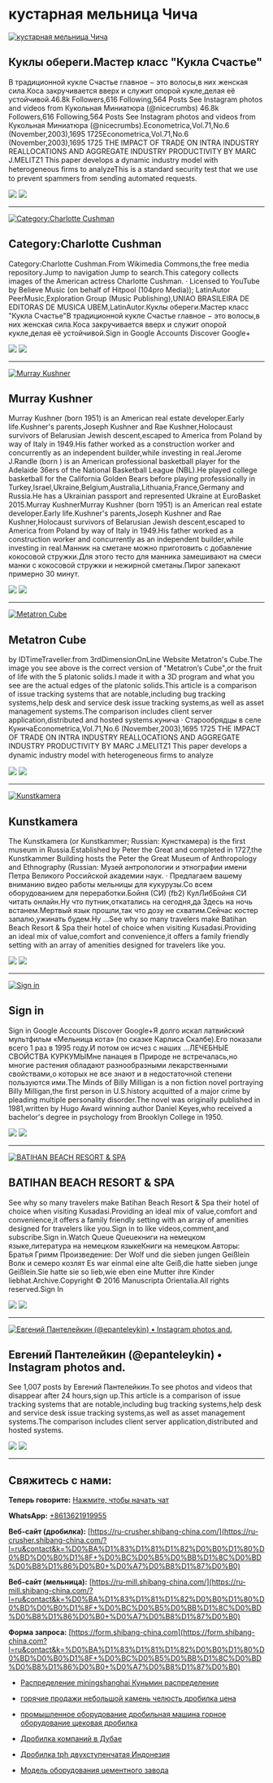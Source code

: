# кустарная мельница Чича

<a href="https://swt.shibang-china.com/?l=ru&img&k=%D0%BA%D1%83%D1%81%D1%82%D0%B0%D1%80%D0%BD%D0%B0%D1%8F+%D0%BC%D0%B5%D0%BB%D1%8C%D0%BD%D0%B8%D1%86%D0%B0+%D0%A7%D0%B8%D1%87%D0%B0" target="_blank">![кустарная мельница Чича](http://static.shibang-china.com/all-800x300/614.jpg)</a>

## Куклы обереги.Мастер класс &quot;Кукла Счастье&quot;
В традиционной кукле Счастье главное − это волосы,в них женская сила.Коса закручивается вверх и служит опорой кукле,делая её устойчивой.46.8k Followers,616 Following,564 Posts See Instagram photos and videos from Кукольная Миниатюра (@nicecrumbs) 46.8k Followers,616 Following,564 Posts See Instagram photos and videos from Кукольная Миниатюра (@nicecrumbs).Econometrica,Vol.71,No.6 (November,2003),1695 1725Econometrica,Vol.71,No.6 (November,2003),1695 1725 THE IMPACT OF TRADE ON INTRA INDUSTRY REALLOCATIONS AND AGGREGATE INDUSTRY PRODUCTIVITY BY MARC J.MELITZ1 This paper develops a dynamic industry model with heterogeneous ﬁrms to analyzeThis is a standard security test that we use to prevent spammers from sending automated requests.


<a href="https://whatsapp.shibangsoft.com/WhatsApp.php" target="_blank" title="WhatsApp">![](http://static.shibang-china.com/icon/whatsapp.png)</a> <a href="https://swt.shibang-china.com/?l=ru&icon&k=%D0%BA%D1%83%D1%81%D1%82%D0%B0%D1%80%D0%BD%D0%B0%D1%8F+%D0%BC%D0%B5%D0%BB%D1%8C%D0%BD%D0%B8%D1%86%D0%B0+%D0%A7%D0%B8%D1%87%D0%B0" target="_blank">![](http://static.shibang-china.com/icon/chat-ru.png)</a>

---

<a href="https://swt.shibang-china.com/?l=ru&img&k=%D0%BA%D1%83%D1%81%D1%82%D0%B0%D1%80%D0%BD%D0%B0%D1%8F+%D0%BC%D0%B5%D0%BB%D1%8C%D0%BD%D0%B8%D1%86%D0%B0+%D0%A7%D0%B8%D1%87%D0%B0" target="_blank">![Category:Charlotte Cushman](http://static.shibang-china.com/all-800x300/1464.jpg)</a>

## Category:Charlotte Cushman
Category:Charlotte Cushman.From Wikimedia Commons,the free media repository.Jump to navigation Jump to search.This category collects images of the American actress Charlotte Cushman.&nbsp;&#0183;&#32;Licensed to YouTube by Believe Music (on behalf of Hitpool (104pro Media)); LatinAutor PeerMusic,Exploration Group (Music Publishing),UNIAO BRASILEIRA DE EDITORAS DE MUSICA UBEM,LatinAutor.Куклы обереги.Мастер класс &quot;Кукла Счастье&quot;В традиционной кукле Счастье главное − это волосы,в них женская сила.Коса закручивается вверх и служит опорой кукле,делая её устойчивой.Sign in Google Accounts Discover Google+


<a href="https://whatsapp.shibangsoft.com/WhatsApp.php" target="_blank" title="WhatsApp">![](http://static.shibang-china.com/icon/whatsapp.png)</a> <a href="https://swt.shibang-china.com/?l=ru&icon&k=%D0%BA%D1%83%D1%81%D1%82%D0%B0%D1%80%D0%BD%D0%B0%D1%8F+%D0%BC%D0%B5%D0%BB%D1%8C%D0%BD%D0%B8%D1%86%D0%B0+%D0%A7%D0%B8%D1%87%D0%B0" target="_blank">![](http://static.shibang-china.com/icon/chat-ru.png)</a>

---

<a href="https://swt.shibang-china.com/?l=ru&img&k=%D0%BA%D1%83%D1%81%D1%82%D0%B0%D1%80%D0%BD%D0%B0%D1%8F+%D0%BC%D0%B5%D0%BB%D1%8C%D0%BD%D0%B8%D1%86%D0%B0+%D0%A7%D0%B8%D1%87%D0%B0" target="_blank">![Murray Kushner](http://static.shibang-china.com/all-800x300/609.jpg)</a>

## Murray Kushner
Murray Kushner (born 1951) is an American real estate developer.Early life.Kushner's parents,Joseph Kushner and Rae Kushner,Holocaust survivors of Belarusian Jewish descent,escaped to America from Poland by way of Italy in 1949.His father worked as a construction worker and concurrently as an independent builder,while investing in real.Jerome J.Randle (born ) is an American professional basketball player for the Adelaide 36ers of the National Basketball League (NBL).He played college basketball for the California Golden Bears before playing professionally in Turkey,Israel,Ukraine,Belgium,Australia,Lithuania,France,Germany and Russia.He has a Ukrainian passport and represented Ukraine at EuroBasket 2015.Murray KushnerMurray Kushner (born 1951) is an American real estate developer.Early life.Kushner's parents,Joseph Kushner and Rae Kushner,Holocaust survivors of Belarusian Jewish descent,escaped to America from Poland by way of Italy in 1949.His father worked as a construction worker and concurrently as an independent builder,while investing in real.Манник на сметане можно приготовить с добавление кокосовой стружки.Для этого тесто для манника замешивают на смеси манки с кокосовой стружки и нежирной сметаны.Пирог запекают примерно 30 минут.


<a href="https://whatsapp.shibangsoft.com/WhatsApp.php" target="_blank" title="WhatsApp">![](http://static.shibang-china.com/icon/whatsapp.png)</a> <a href="https://swt.shibang-china.com/?l=ru&icon&k=%D0%BA%D1%83%D1%81%D1%82%D0%B0%D1%80%D0%BD%D0%B0%D1%8F+%D0%BC%D0%B5%D0%BB%D1%8C%D0%BD%D0%B8%D1%86%D0%B0+%D0%A7%D0%B8%D1%87%D0%B0" target="_blank">![](http://static.shibang-china.com/icon/chat-ru.png)</a>

---

<a href="https://swt.shibang-china.com/?l=ru&img&k=%D0%BA%D1%83%D1%81%D1%82%D0%B0%D1%80%D0%BD%D0%B0%D1%8F+%D0%BC%D0%B5%D0%BB%D1%8C%D0%BD%D0%B8%D1%86%D0%B0+%D0%A7%D0%B8%D1%87%D0%B0" target="_blank">![Metatron Cube](http://static.shibang-china.com/all-800x300/1009.jpg)</a>

## Metatron Cube
by IDTimeTraveller.from 3rdDimensionOnLine Website Metatron's Cube.The image you see above is the correct version of &quot;Metatron’s Cube&quot;,or the fruit of life with the 5 platonic solids.I made it with a 3D program and what you see are the actual edges of the platonic solids.This article is a comparison of issue tracking systems that are notable,including bug tracking systems,help desk and service desk issue tracking systems,as well as asset management systems.The comparison includes client server application,distributed and hosted systems.кунича&nbsp;&#0183;&#32;Старообрядцы в селе КуничаEconometrica,Vol.71,No.6 (November,2003),1695 1725 THE IMPACT OF TRADE ON INTRA INDUSTRY REALLOCATIONS AND AGGREGATE INDUSTRY PRODUCTIVITY BY MARC J.MELITZ1 This paper develops a dynamic industry model with heterogeneous ﬁrms to analyze


<a href="https://whatsapp.shibangsoft.com/WhatsApp.php" target="_blank" title="WhatsApp">![](http://static.shibang-china.com/icon/whatsapp.png)</a> <a href="https://swt.shibang-china.com/?l=ru&icon&k=%D0%BA%D1%83%D1%81%D1%82%D0%B0%D1%80%D0%BD%D0%B0%D1%8F+%D0%BC%D0%B5%D0%BB%D1%8C%D0%BD%D0%B8%D1%86%D0%B0+%D0%A7%D0%B8%D1%87%D0%B0" target="_blank">![](http://static.shibang-china.com/icon/chat-ru.png)</a>

---

<a href="https://swt.shibang-china.com/?l=ru&img&k=%D0%BA%D1%83%D1%81%D1%82%D0%B0%D1%80%D0%BD%D0%B0%D1%8F+%D0%BC%D0%B5%D0%BB%D1%8C%D0%BD%D0%B8%D1%86%D0%B0+%D0%A7%D0%B8%D1%87%D0%B0" target="_blank">![Kunstkamera](http://static.shibang-china.com/all-800x300/1070.jpg)</a>

## Kunstkamera
The Kunstkamera (or Kunstkammer; Russian: Кунсткамера) is the first museum in Russia.Established by Peter the Great and completed in 1727,the Kunstkammer Building hosts the Peter the Great Museum of Anthropology and Ethnography (Russian: Музей антропологии и этнографии имени Петра Великого Российской академии наук.&nbsp;&#0183;&#32;Предлагаем вашему вниманию видео работы мельницы для кукурузы.Со всем оборудованием для переработки.Бойня (СИ) (fb2) КулЛибБойня СИ читать онлайн.Ну что путник,откатались на сегодня,да Здесь на ночь встанем.Мертвый язык прошли,так что дозу не схватим.Сейчас костер запалю,ужинать будем.Ну …See why so many travelers make Batihan Beach Resort &amp; Spa their hotel of choice when visiting Kusadasi.Providing an ideal mix of value,comfort and convenience,it offers a family friendly setting with an array of amenities designed for travelers like you.


<a href="https://whatsapp.shibangsoft.com/WhatsApp.php" target="_blank" title="WhatsApp">![](http://static.shibang-china.com/icon/whatsapp.png)</a> <a href="https://swt.shibang-china.com/?l=ru&icon&k=%D0%BA%D1%83%D1%81%D1%82%D0%B0%D1%80%D0%BD%D0%B0%D1%8F+%D0%BC%D0%B5%D0%BB%D1%8C%D0%BD%D0%B8%D1%86%D0%B0+%D0%A7%D0%B8%D1%87%D0%B0" target="_blank">![](http://static.shibang-china.com/icon/chat-ru.png)</a>

---

<a href="https://swt.shibang-china.com/?l=ru&img&k=%D0%BA%D1%83%D1%81%D1%82%D0%B0%D1%80%D0%BD%D0%B0%D1%8F+%D0%BC%D0%B5%D0%BB%D1%8C%D0%BD%D0%B8%D1%86%D0%B0+%D0%A7%D0%B8%D1%87%D0%B0" target="_blank">![Sign in](http://static.shibang-china.com/all-800x300/714.jpg)</a>

## Sign in
Sign in Google Accounts Discover Google+Я долго искал латвийский мультфильм &#171;Мельница кота&#187; (по сказке Карлиса Скалбе).Его показали всего 1 раз в 1995 году.И потом он исчез с наших …ЛЕЧЕБНЫЕ СВОЙСТВА КУРКУМЫМне панацея в Природе не встречалась,но многие растения обладают разнообразными лекарственными свойствами,о которых не все знают и в недостаточной степени пользуются ими.The Minds of Billy Milligan is a non fiction novel portraying Billy Milligan,the first person in U.S.history acquitted of a major crime by pleading multiple personality disorder.The novel was originally published in 1981,written by Hugo Award winning author Daniel Keyes,who received a bachelor's degree in psychology from Brooklyn College in 1950.


<a href="https://whatsapp.shibangsoft.com/WhatsApp.php" target="_blank" title="WhatsApp">![](http://static.shibang-china.com/icon/whatsapp.png)</a> <a href="https://swt.shibang-china.com/?l=ru&icon&k=%D0%BA%D1%83%D1%81%D1%82%D0%B0%D1%80%D0%BD%D0%B0%D1%8F+%D0%BC%D0%B5%D0%BB%D1%8C%D0%BD%D0%B8%D1%86%D0%B0+%D0%A7%D0%B8%D1%87%D0%B0" target="_blank">![](http://static.shibang-china.com/icon/chat-ru.png)</a>

---

<a href="https://swt.shibang-china.com/?l=ru&img&k=%D0%BA%D1%83%D1%81%D1%82%D0%B0%D1%80%D0%BD%D0%B0%D1%8F+%D0%BC%D0%B5%D0%BB%D1%8C%D0%BD%D0%B8%D1%86%D0%B0+%D0%A7%D0%B8%D1%87%D0%B0" target="_blank">![BATIHAN BEACH RESORT &amp; SPA](http://static.shibang-china.com/all-800x300/1388.jpg)</a>

## BATIHAN BEACH RESORT &amp; SPA
See why so many travelers make Batihan Beach Resort &amp; Spa their hotel of choice when visiting Kusadasi.Providing an ideal mix of value,comfort and convenience,it offers a family friendly setting with an array of amenities designed for travelers like you.Sign in to like videos,comment,and subscribe.Sign in.Watch Queue Queueкниги на немецком языке,литература на немецком языкеКниги на немецком.Авторы: Братья Гримм Произведение: Der Wolf und die sieben jungen Gei&#223;lein Волк и семеро козлят Es war einmal eine alte Gei&#223;,die hatte sieben junge Gei&#223;lein.Sie hatte sie so lieb,wie eben eine Mutter ihre Kinder liebhat.Archive.Copyright &#169; 2016 Manuscripta Orientalia.All rights reserved.Sign In


<a href="https://whatsapp.shibangsoft.com/WhatsApp.php" target="_blank" title="WhatsApp">![](http://static.shibang-china.com/icon/whatsapp.png)</a> <a href="https://swt.shibang-china.com/?l=ru&icon&k=%D0%BA%D1%83%D1%81%D1%82%D0%B0%D1%80%D0%BD%D0%B0%D1%8F+%D0%BC%D0%B5%D0%BB%D1%8C%D0%BD%D0%B8%D1%86%D0%B0+%D0%A7%D0%B8%D1%87%D0%B0" target="_blank">![](http://static.shibang-china.com/icon/chat-ru.png)</a>

---

<a href="https://swt.shibang-china.com/?l=ru&img&k=%D0%BA%D1%83%D1%81%D1%82%D0%B0%D1%80%D0%BD%D0%B0%D1%8F+%D0%BC%D0%B5%D0%BB%D1%8C%D0%BD%D0%B8%D1%86%D0%B0+%D0%A7%D0%B8%D1%87%D0%B0" target="_blank">![Евгений Пантелейкин (@epanteleykin) • Instagram photos and.](http://static.shibang-china.com/all-800x300/24.jpg)</a>

## Евгений Пантелейкин (@epanteleykin) • Instagram photos and.
See 1,007 posts by Евгений Пантелейкин.To see photos and videos that disappear after 24 hours,sign up.This article is a comparison of issue tracking systems that are notable,including bug tracking systems,help desk and service desk issue tracking systems,as well as asset management systems.The comparison includes client server application,distributed and hosted systems.

<a href="https://whatsapp.shibangsoft.com/WhatsApp.php" target="_blank" title="WhatsApp">![](http://static.shibang-china.com/icon/whatsapp.png)</a> <a href="https://swt.shibang-china.com/?l=ru&icon&k=%D0%BA%D1%83%D1%81%D1%82%D0%B0%D1%80%D0%BD%D0%B0%D1%8F+%D0%BC%D0%B5%D0%BB%D1%8C%D0%BD%D0%B8%D1%86%D0%B0+%D0%A7%D0%B8%D1%87%D0%B0" target="_blank">![](http://static.shibang-china.com/icon/chat-ru.png)</a>

---
## Свяжитесь с нами:

**Теперь говорите:** [Нажмите, чтобы начать чат](https://swt.shibang-china.com?l=ru&contact&k=%D0%BA%D1%83%D1%81%D1%82%D0%B0%D1%80%D0%BD%D0%B0%D1%8F+%D0%BC%D0%B5%D0%BB%D1%8C%D0%BD%D0%B8%D1%86%D0%B0+%D0%A7%D0%B8%D1%87%D0%B0)

**WhatsApp:**  [+8613621919955](https://whatsapp.shibangsoft.com/WhatsApp.php)

**Веб-сайт (дробилка):** [https://ru-crusher.shibang-china.com/](https://ru-crusher.shibang-china.com/?l=ru&contact&k=%D0%BA%D1%83%D1%81%D1%82%D0%B0%D1%80%D0%BD%D0%B0%D1%8F+%D0%BC%D0%B5%D0%BB%D1%8C%D0%BD%D0%B8%D1%86%D0%B0+%D0%A7%D0%B8%D1%87%D0%B0)

**Веб-сайт (мельница):** [https://ru-mill.shibang-china.com/](https://ru-mill.shibang-china.com/?l=ru&contact&k=%D0%BA%D1%83%D1%81%D1%82%D0%B0%D1%80%D0%BD%D0%B0%D1%8F+%D0%BC%D0%B5%D0%BB%D1%8C%D0%BD%D0%B8%D1%86%D0%B0+%D0%A7%D0%B8%D1%87%D0%B0)

**Форма запроса:** [https://form.shibang-china.com](https://form.shibang-china.com?l=ru&contact&k=%D0%BA%D1%83%D1%81%D1%82%D0%B0%D1%80%D0%BD%D0%B0%D1%8F+%D0%BC%D0%B5%D0%BB%D1%8C%D0%BD%D0%B8%D1%86%D0%B0+%D0%A7%D0%B8%D1%87%D0%B0)

* [Распределение miningshanghai Куньмин распределение](../124/%D0%A0%D0%B0%D1%81%D0%BF%D1%80%D0%B5%D0%B4%D0%B5%D0%BB%D0%B5%D0%BD%D0%B8%D0%B5%20miningshanghai%20%D0%9A%D1%83%D0%BD%D1%8C%D0%BC%D0%B8%D0%BD%20%D1%80%D0%B0%D1%81%D0%BF%D1%80%D0%B5%D0%B4%D0%B5%D0%BB%D0%B5%D0%BD%D0%B8%D0%B5.md)

* [горячие продажи небольшой камень челюсть дробилка цена](../125/%D0%B3%D0%BE%D1%80%D1%8F%D1%87%D0%B8%D0%B5%20%D0%BF%D1%80%D0%BE%D0%B4%D0%B0%D0%B6%D0%B8%20%D0%BD%D0%B5%D0%B1%D0%BE%D0%BB%D1%8C%D1%88%D0%BE%D0%B9%20%D0%BA%D0%B0%D0%BC%D0%B5%D0%BD%D1%8C%20%D1%87%D0%B5%D0%BB%D1%8E%D1%81%D1%82%D1%8C%20%D0%B4%D1%80%D0%BE%D0%B1%D0%B8%D0%BB%D0%BA%D0%B0%20%D1%86%D0%B5%D0%BD%D0%B0.md)

* [промышленное оборудование дробильная машина горное оборудование щековая дробилка](../121/%D0%BF%D1%80%D0%BE%D0%BC%D1%8B%D1%88%D0%BB%D0%B5%D0%BD%D0%BD%D0%BE%D0%B5%20%D0%BE%D0%B1%D0%BE%D1%80%D1%83%D0%B4%D0%BE%D0%B2%D0%B0%D0%BD%D0%B8%D0%B5%20%D0%B4%D1%80%D0%BE%D0%B1%D0%B8%D0%BB%D1%8C%D0%BD%D0%B0%D1%8F%20%D0%BC%D0%B0%D1%88%D0%B8%D0%BD%D0%B0%20%D0%B3%D0%BE%D1%80%D0%BD%D0%BE%D0%B5%20%D0%BE%D0%B1%D0%BE%D1%80%D1%83%D0%B4%D0%BE%D0%B2%D0%B0%D0%BD%D0%B8%D0%B5%20%D1%89%D0%B5%D0%BA%D0%BE%D0%B2%D0%B0%D1%8F%20%D0%B4%D1%80%D0%BE%D0%B1%D0%B8%D0%BB%D0%BA%D0%B0.md)

* [Дробилка компаний в Дубае](../121/%D0%94%D1%80%D0%BE%D0%B1%D0%B8%D0%BB%D0%BA%D0%B0%20%D0%BA%D0%BE%D0%BC%D0%BF%D0%B0%D0%BD%D0%B8%D0%B9%20%D0%B2%20%D0%94%D1%83%D0%B1%D0%B0%D0%B5.md)

* [Дробилка tph двухступенчатая Индонезия](../122/%D0%94%D1%80%D0%BE%D0%B1%D0%B8%D0%BB%D0%BA%D0%B0%20tph%20%D0%B4%D0%B2%D1%83%D1%85%D1%81%D1%82%D1%83%D0%BF%D0%B5%D0%BD%D1%87%D0%B0%D1%82%D0%B0%D1%8F%20%D0%98%D0%BD%D0%B4%D0%BE%D0%BD%D0%B5%D0%B7%D0%B8%D1%8F.md)

* [Модель оборудования цементного завода](../122/%D0%9C%D0%BE%D0%B4%D0%B5%D0%BB%D1%8C%20%D0%BE%D0%B1%D0%BE%D1%80%D1%83%D0%B4%D0%BE%D0%B2%D0%B0%D0%BD%D0%B8%D1%8F%20%D1%86%D0%B5%D0%BC%D0%B5%D0%BD%D1%82%D0%BD%D0%BE%D0%B3%D0%BE%20%D0%B7%D0%B0%D0%B2%D0%BE%D0%B4%D0%B0.md)